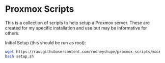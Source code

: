 # Proxmox Scripts

This is a collection of scripts to help setup a Proxmox server.  These
are created for my specific installation and use but may be informative
for others.

Initial Setup (this should be run as root):

```bash
wget https://raw.githubusercontent.com/rodneyshupe/proxmox-scripts/main/setup.sh --output-document=setup.sh
bash setup.sh
```
